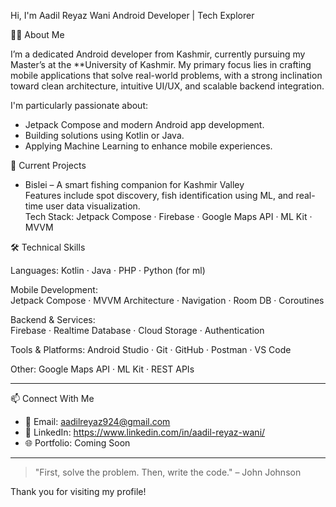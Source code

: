 Hi, I'm Aadil Reyaz Wani
Android Developer | Tech Explorer

🧑‍💻 About Me

I’m a dedicated Android developer from Kashmir, currently pursuing my Master’s at the **University of Kashmir. My primary focus lies in crafting mobile applications that solve real-world problems, with a strong inclination toward clean architecture, intuitive UI/UX, and scalable backend integration.

I'm particularly passionate about:

- Jetpack Compose and modern Android app development.
- Building solutions using Kotlin or Java.
- Applying Machine Learning to enhance mobile experiences.

 🚀 Current Projects

- Bislei – A smart fishing companion for Kashmir Valley  
  Features include spot discovery, fish identification using ML, and real-time user data visualization.  
  Tech Stack: Jetpack Compose · Firebase · Google Maps API · ML Kit · MVVM

🛠️ Technical Skills

Languages: 
Kotlin · Java · PHP · Python (for ml)  

Mobile Development:  
Jetpack Compose · MVVM Architecture · Navigation · Room DB · Coroutines

Backend & Services:  
Firebase · Realtime Database · Cloud Storage · Authentication

Tools & Platforms:
Android Studio · Git · GitHub · Postman · VS Code

Other:
Google Maps API · ML Kit · REST APIs

---

📫 Connect With Me

- 📧 Email: aadilreyaz924@gmail.com  
- 💼 LinkedIn: https://www.linkedin.com/in/aadil-reyaz-wani/
- 🌐 Portfolio: Coming Soon

---

> "First, solve the problem. Then, write the code." – John Johnson

Thank you for visiting my profile!
